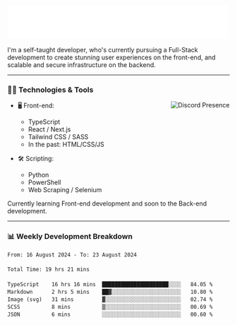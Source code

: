 <img src="assets/wave.svg" alt=":wave:" />

I'm a self-taught developer, who's currently pursuing a Full-Stack development to create stunning user experiences on the front-end, and scalable and secure infrastructure on the backend.

---

### 🧑‍💻 Technologies & Tools

<a href="https://discord.com/users/414304208649453568" target="_blank" rel="nofollow">
   <img src="https://lanyard-profile-readme.vercel.app/api/414304208649453568?idleMessage=Probably%20doing%20something%20else..." alt="Discord Presence" align="right">
</a>

- 🖥️ Front-end:

  - TypeScript
  - React / Next.js
  - Tailwind CSS / SASS
  - In the past: HTML/CSS/JS

- 🛠 Scripting:

  - Python
  - PowerShell
  - Web Scraping / Selenium

Currently learning Front-end development and soon to the Back-end development.

---

### 📊 Weekly Development Breakdown

<!-- ![ccrsxx's GitHub Stats](https://github-readme-stats.vercel.app/api?username=ccrsxx&count_private=true&theme=tokyonight) -->
<!-- ![ccrsxx's Top Langs](https://github-readme-stats.vercel.app/api/top-langs/?username=ccrsxx&hide=lua,java,html&theme=tokyonight) -->

<!--START_SECTION:waka-->

```txt
From: 16 August 2024 - To: 23 August 2024

Total Time: 19 hrs 21 mins

TypeScript    16 hrs 16 mins  █████████████████████░░░░   84.05 %
Markdown      2 hrs 5 mins    ██▓░░░░░░░░░░░░░░░░░░░░░░   10.80 %
Image (svg)   31 mins         ▓░░░░░░░░░░░░░░░░░░░░░░░░   02.74 %
SCSS          8 mins          ▒░░░░░░░░░░░░░░░░░░░░░░░░   00.69 %
JSON          6 mins          ░░░░░░░░░░░░░░░░░░░░░░░░░   00.60 %
```

<!--END_SECTION:waka-->
